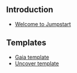 ## Introduction

- [Welcome to Jumpstart](topics/introduction/welcome.html)

## Templates

- [Gaia template](topics/templates/gaia.html)
- [Uncover template](topics/templates/uncover.html)
